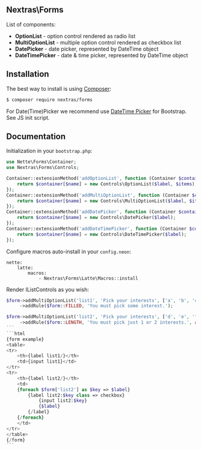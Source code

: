 ## Nextras\Forms

List of components:
- **OptionList** - option control rendered as radio list
- **MultiOptionList** - multiple option control rendered as checkbox list
- **DatePicker** - date picker, represented by DateTime object
- **DateTimePicker** - date & time picker, represented by DateTime object

## Installation

The best way to install is using [Composer](http://getcomposer.org/):

```sh
$ composer require nextras/forms
```

For Date(Time)Picker we recommend use [DateTime Picker](http://www.malot.fr/bootstrap-datetimepicker/) for Bootstrap.
See JS init script.

## Documentation

Initialization in your `bootstrap.php`:

```php
use Nette\Forms\Container;
use Nextras\Forms\Controls;

Container::extensionMethod('addOptionList', function (Container $container, $name, $label = NULL, array $items = NULL) {
	return $container[$name] = new Controls\OptionList($label, $items);
});
Container::extensionMethod('addMultiOptionList', function (Container $container, $name, $label = NULL, array $items = NULL) {
	return $container[$name] = new Controls\MultiOptionList($label, $items);
});
Container::extensionMethod('addDatePicker', function (Container $container, $name, $label = NULL) {
	return $container[$name] = new Controls\DatePicker($label);
});
Container::extensionMethod('addDateTimePicker', function (Container $container, $name, $label = NULL) {
	return $container[$name] = new Controls\DateTimePicker($label);
});
```

Configure macros auto-install in your `config.neon`:
```neon
nette:
	latte:
		macros:
			- Nextras\Forms\Latte\Macros::install
```

Render IListControls as you wish:
````php
$form->addMultiOptionList('list1', 'Pick your interests', ['a', 'b', 'c'])
     ->addRule($form::FILLED, 'You must pick some interest.');

$form->addMultiOptionList('list2', 'Pick your interests', ['d', 'e', 'f'])
	 ->addRule($form::LENGTH, 'You must pick just 1 or 2 interests.', array(1, 2));
```
```html
{form example}
<table>
<tr>
	<th>{label list1/}</th>
	<td>{input list1}</td>
</tr>
<tr>
	<th>{label list2/}</th>
	<td>
	{foreach $form['list2'] as $key => $label}
		{label list2:$key class => checkbox}
			{input list2:$key}
			{$label}
		{/label}
	{/foreach}
	</td>
</tr>
</table>
{/form}
```
